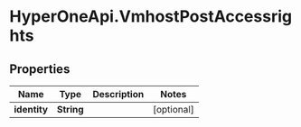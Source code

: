 # HyperOneApi.VmhostPostAccessrights

## Properties
Name | Type | Description | Notes
------------ | ------------- | ------------- | -------------
**identity** | **String** |  | [optional] 


